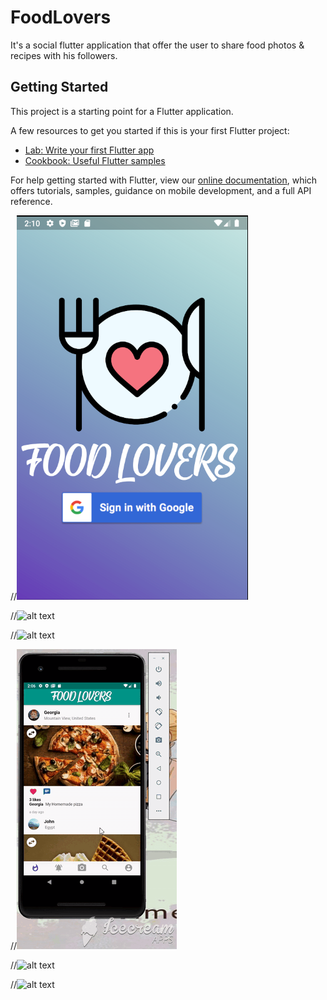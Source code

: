 # FoodLovers

It's a social flutter application that offer the user to share food photos & recipes with his followers.

## Getting Started

This project is a starting point for a Flutter application.

A few resources to get you started if this is your first Flutter project:

- [Lab: Write your first Flutter app](https://flutter.dev/docs/get-started/codelab)
- [Cookbook: Useful Flutter samples](https://flutter.dev/docs/cookbook)

For help getting started with Flutter, view our
[online documentation](https://flutter.dev/docs), which offers tutorials,
samples, guidance on mobile development, and a full API reference.


//![alt text](https://github.com/yshimaa66/FoodLovers/blob/master/ice_screenshot_20200608-141024.png?raw=true)

//![alt text](https://github.com/yshimaa66/FoodLovers/blob/master/1.gif?raw=true)

//![alt text](https://github.com/yshimaa66/FoodLovers/blob/master/2.gif?raw=true)

//![alt text](https://github.com/yshimaa66/FoodLovers/blob/master/3.gif?raw=true)

//![alt text](https://github.com/yshimaa66/FoodLovers/blob/master/4.gif?raw=true)

//![alt text](https://github.com/yshimaa66/FoodLovers/blob/master/5.gif?raw=true)

